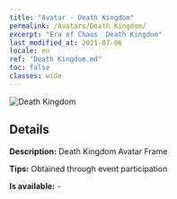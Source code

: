 ```yaml
---
title: "Avatar - Death Kingdom"
permalink: /Avatars/Death Kingdom/
excerpt: "Era of Chaos  Death Kingdom"
last_modified_at: 2021-07-06
locale: en
ref: "Death Kingdom.md"
toc: false
classes: wide
---
```

 ![Death Kingdom](/images/a/avatarFrame_86.png)

## Details

 **Description:** Death Kingdom Avatar Frame 

 **Tips:** Obtained through event participation 

 **Is available:**  - 

